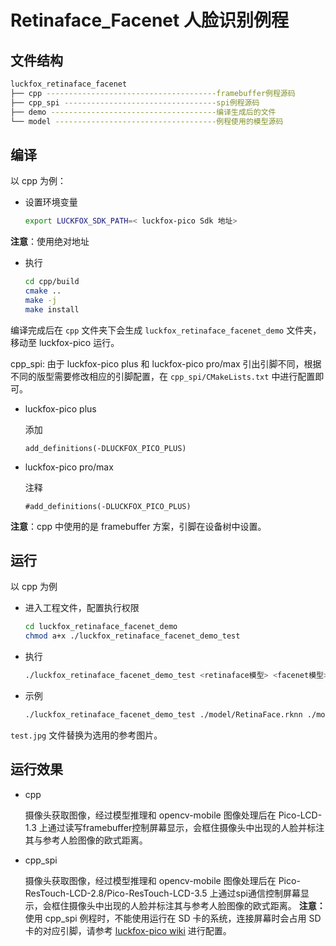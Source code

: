 # Retinaface_Facenet 人脸识别例程

## 文件结构

```bash
luckfox_retinaface_facenet
├── cpp --------------------------------------framebuffer例程源码
├── cpp_spi ----------------------------------spi例程源码
├── demo -------------------------------------编译生成后的文件
└── model ------------------------------------例程使用的模型源码
```

## 编译
以 cpp 为例：
+ 设置环境变量

    ```bash
    export LUCKFOX_SDK_PATH=< luckfox-pico Sdk 地址>
    ```

**注意**：使用绝对地址

+ 执行

    ```bash
    cd cpp/build
    cmake ..
    make -j
    make install
    ```

编译完成后在 `cpp` 文件夹下会生成 `luckfox_retinaface_facenet_demo` 文件夹，移动至 luckfox-pico 运行。

cpp_spi:
由于 luckfox-pico plus 和 luckfox-pico pro/max 引出引脚不同，根据不同的版型需要修改相应的引脚配置，在 `cpp_spi/CMakeLists.txt` 中进行配置即可。
+ luckfox-pico plus

    添加
    ```
    add_definitions(-DLUCKFOX_PICO_PLUS)
    ```
+ luckfox-pico pro/max

    注释
    ```
    #add_definitions(-DLUCKFOX_PICO_PLUS)
    ```
**注意**：cpp 中使用的是 framebuffer 方案，引脚在设备树中设置。
## 运行
以 cpp 为例
+ 进入工程文件，配置执行权限

    ```bash
    cd luckfox_retinaface_facenet_demo
    chmod a+x ./luckfox_retinaface_facenet_demo_test
    ```

+ 执行

    ```bash
    ./luckfox_retinaface_facenet_demo_test <retinaface模型> <facenet模型> <参考图像>
    ```

+ 示例

    ```bash
    ./luckfox_retinaface_facenet_demo_test ./model/RetinaFace.rknn ./model/mobilefacenet.rknn ./test.jpg
    ```

`test.jpg` 文件替换为选用的参考图片。

## 运行效果
+ cpp

    摄像头获取图像，经过模型推理和 opencv-mobile 图像处理后在 Pico-LCD-1.3 上通过读写framebuffer控制屏幕显示，会框住摄像头中出现的人脸并标注其与参考人脸图像的欧式距离。
+ cpp_spi

    摄像头获取图像，经过模型推理和 opencv-mobile 图像处理后在 Pico-ResTouch-LCD-2.8/Pico-ResTouch-LCD-3.5 上通过spi通信控制屏幕显示，会框住摄像头中出现的人脸并标注其与参考人脸图像的欧式距离。
**注意：** 使用 cpp_spi 例程时，不能使用运行在 SD 卡的系统，连接屏幕时会占用 SD 卡的对应引脚，请参考 [luckfox-pico wiki](https://wiki.luckfox.com/Luckfox-Pico/Luckfox-Pico-ResTouch-LCD/) 进行配置。
